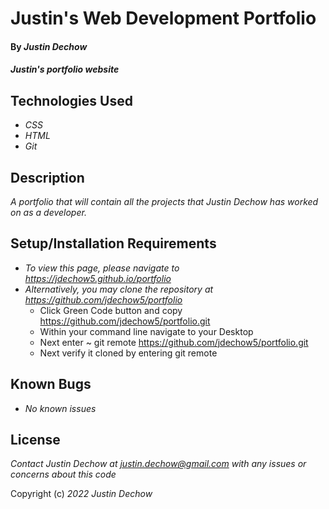 # Justin's Web Development Portfolio

#### By _**Justin Dechow**_

#### _Justin's portfolio website_

## Technologies Used

* _CSS_
* _HTML_
* _Git_

## Description

_A portfolio that will contain all the projects that Justin Dechow has worked on as a developer._

## Setup/Installation Requirements

* _To view this page, please navigate to <https://jdechow5.github.io/portfolio>_
* _Alternatively, you may clone the repository at <https://github.com/jdechow5/portfolio>_
  * Click Green Code button and copy https://github.com/jdechow5/portfolio.git
  * Within your command line navigate to your Desktop
  * Next enter ~ git remote https://github.com/jdechow5/portfolio.git
  * Next verify it cloned by entering git remote
 


## Known Bugs

* _No known issues_


## License

_Contact Justin Dechow at justin.dechow@gmail.com with any issues or concerns about this code_

Copyright (c) _2022_ _Justin Dechow_